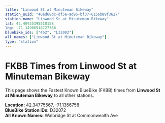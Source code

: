 ```yaml
---
title: "Linwood St at Minuteman Bikeway"
station_uuid: "40ed68dc-df5a-ad96-bf37-6156b89f3627"
station_name: "Linwood St at Minuteman Bikeway"
lat: 42.40935395518158
lng: -71.14906518727366
bluebike_ids: ["462", "L32002"]
all_names: ["Linwood St at Minuteman Bikeway"]
type: "station"
---
```


# FKBB Times from Linwood St at Minuteman Bikeway

This page shows the Fastest Known BlueBike (FKBB) times from **Linwood St at Minuteman Bikeway** to all other stations.

**Location:** 42.34775567, -71.1356758  
**BlueBike Station IDs:** D32072  
**All Known Names:** Walbridge St at Commonwealth Ave

